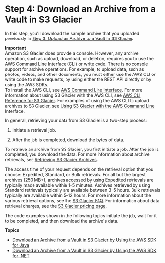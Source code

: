 # Step 4: Download an Archive from a Vault in S3 Glacier<a name="getting-started-download-archive"></a>

In this step, you'll download the sample archive that you uploaded previously in [Step 3: Upload an Archive to a Vault in S3 Glacier](getting-started-upload-archive.md)\.

 

**Important**  
Amazon S3 Glacier does provide a console\. However, any archive operation, such as upload, download, or deletion, requires you to use the AWS Command Line Interface \(CLI\) or write code\. There is no console support for archive operations\. For example, to upload data, such as photos, videos, and other documents, you must either use the AWS CLI or write code to make requests, by using either the REST API directly or by using the AWS SDKs\.   
To install the AWS CLI, see [AWS Command Line Interface](http://aws.amazon.com/cli/)\. For more information about using S3 Glacier with the AWS CLI, see [AWS CLI Reference for S3 Glacier](http://docs.aws.amazon.com/cli/latest/reference/glacier/index.html)\. For examples of using the AWS CLI to upload archives to S3 Glacier, see [Using S3 Glacier with the AWS Command Line Interface](http://docs.aws.amazon.com/cli/latest/userguide/cli-using-glacier.html)\. 

In general, retrieving your data from S3 Glacier is a two\-step process: 

1. Initiate a retrieval job\.

1. After the job is completed, download the bytes of data\. 

To retrieve an archive from S3 Glacier, you first initiate a job\. After the job is completed, you download the data\. For more information about archive retrievals, see [Retrieving S3 Glacier Archives](downloading-an-archive-two-steps.md)\.

The access time of your request depends on the retrieval option that you choose: Expedited, Standard, or Bulk retrievals\. For all but the largest archives \(250 MB\+\), archives accessed by using Expedited retrievals are typically made available within 1–5 minutes\. Archives retrieved by using Standard retrievals typically are available between 3–5 hours\. Bulk retrievals typically are available within 5–12 hours\. For more information about the various retrieval options, see the [S3 Glacier FAQ](http://aws.amazon.com/glacier/faqs/#Data-retrievals)\. For information about data retrieval charges, see the [S3 Glacier pricing page](https://aws.amazon.com/s3/glacier/pricing/)\.

The code examples shown in the following topics initiate the job, wait for it to be completed, and then download the archive's data\. 

**Topics**
+ [Download an Archive from a Vault in S3 Glacier by Using the AWS SDK for Java](getting-started-download-archive-java.md)
+ [Download an Archive from a Vault in S3 Glacier by Using the AWS SDK for \.NET](getting-started-download-archive-dotnet.md)